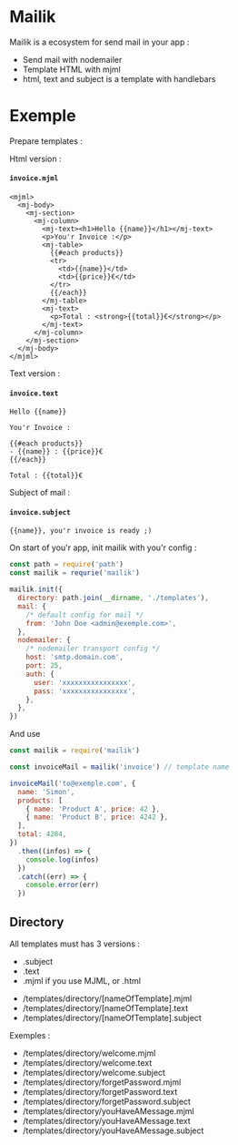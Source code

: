 # Mailik

Mailik is a ecosystem for send mail in your app :

- Send mail with nodemailer
- Template HTML with mjml
- html, text and subject is a template with handlebars

# Exemple

Prepare templates :

Html version :

#### **`invoice.mjml`**

```mjml
<mjml>
  <mj-body>
    <mj-section>
      <mj-column>
        <mj-text><h1>Hello {{name}}</h1></mj-text>
        <p>You'r Invoice :</p>
        <mj-table>
          {{#each products}}
          <tr>
            <td>{{name}}</td>
            <td>{{price}}€</td>
          </tr>
          {{/each}}
        </mj-table>
        <mj-text>
          <p>Total : <strong>{{total}}€</strong></p>
        </mj-text>
      </mj-column>
    </mj-section>
  </mj-body>
</mjml>
```

Text version :

#### **`invoice.text`**

```text
Hello {{name}}

You'r Invoice :

{{#each products}}
- {{name}} : {{price}}€
{{/each}}

Total : {{total}}€
```

Subject of mail :

#### **`invoice.subject`**

```text
{{name}}, you'r invoice is ready ;)
```

On start of you'r app, init mailik with you'r config :

```javascript
const path = require('path')
const mailik = requrie('mailik')

mailik.init({
  directory: path.join(__dirname, './templates'),
  mail: {
    /* default config for mail */
    from: 'John Doe <admin@exemple.com>',
  },
  nodemailer: {
    /* nodemailer transport config */
    host: 'smtp.domain.com',
    port: 25,
    auth: {
      user: 'xxxxxxxxxxxxxxxx',
      pass: 'xxxxxxxxxxxxxxxx',
    },
  },
})
```

And use

```javascript
const mailik = require('mailik')

const invoiceMail = mailik('invoice') // template name

invoiceMail('to@exemple.com', {
  name: 'Simon',
  products: [
    { name: 'Product A', price: 42 },
    { name: 'Product B', price: 4242 },
  ],
  total: 4284,
})
  .then((infos) => {
    console.log(infos)
  })
  .catch((err) => {
    console.error(err)
  })
```

## Directory

All templates must has 3 versions :

- .subject
- .text
- .mjml if you use MJML, or .html

* /templates/directory/[nameOfTemplate].mjml
* /templates/directory/[nameOfTemplate].text
* /templates/directory/[nameOfTemplate].subject

Exemples :

- /templates/directory/welcome.mjml
- /templates/directory/welcome.text
- /templates/directory/welcome.subject
- /templates/directory/forgetPassword.mjml
- /templates/directory/forgetPassword.text
- /templates/directory/forgetPassword.subject
- /templates/directory/youHaveAMessage.mjml
- /templates/directory/youHaveAMessage.text
- /templates/directory/youHaveAMessage.subject
